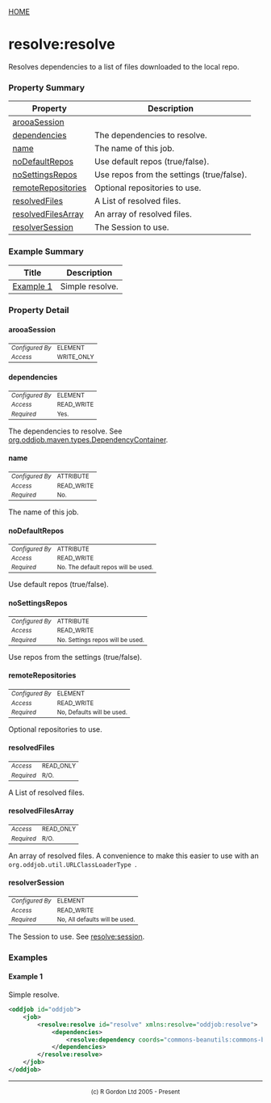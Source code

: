 [HOME](../../../../README.md)
# resolve:resolve

Resolves dependencies to a list of files downloaded to the local repo.

### Property Summary

| Property | Description |
| -------- | ----------- |
| [arooaSession](#propertyarooaSession) |  | 
| [dependencies](#propertydependencies) | The dependencies to resolve. | 
| [name](#propertyname) | The name of this job. | 
| [noDefaultRepos](#propertynoDefaultRepos) | Use default repos (true/false). | 
| [noSettingsRepos](#propertynoSettingsRepos) | Use repos from the settings (true/false). | 
| [remoteRepositories](#propertyremoteRepositories) | Optional repositories to use. | 
| [resolvedFiles](#propertyresolvedFiles) | A List of resolved files. | 
| [resolvedFilesArray](#propertyresolvedFilesArray) | An array of resolved files. | 
| [resolverSession](#propertyresolverSession) | The Session to use. | 


### Example Summary

| Title | Description |
| ----- | ----------- |
| [Example 1](#example1) | Simple resolve. |


### Property Detail
#### arooaSession <a name="propertyarooaSession"></a>

<table style='font-size:smaller'>
      <tr><td><i>Configured By</i></td><td>ELEMENT</td></tr>
      <tr><td><i>Access</i></td><td>WRITE_ONLY</td></tr>
</table>



#### dependencies <a name="propertydependencies"></a>

<table style='font-size:smaller'>
      <tr><td><i>Configured By</i></td><td>ELEMENT</td></tr>
      <tr><td><i>Access</i></td><td>READ_WRITE</td></tr>
      <tr><td><i>Required</i></td><td>Yes.</td></tr>
</table>

The dependencies to resolve. See [org.oddjob.maven.types.DependencyContainer](http://rgordon.co.uk/oddjob/1.6.0/api/org/oddjob/maven/types/DependencyContainer.html).

#### name <a name="propertyname"></a>

<table style='font-size:smaller'>
      <tr><td><i>Configured By</i></td><td>ATTRIBUTE</td></tr>
      <tr><td><i>Access</i></td><td>READ_WRITE</td></tr>
      <tr><td><i>Required</i></td><td>No.</td></tr>
</table>

The name of this job.

#### noDefaultRepos <a name="propertynoDefaultRepos"></a>

<table style='font-size:smaller'>
      <tr><td><i>Configured By</i></td><td>ATTRIBUTE</td></tr>
      <tr><td><i>Access</i></td><td>READ_WRITE</td></tr>
      <tr><td><i>Required</i></td><td>No. The default repos will be used.</td></tr>
</table>

Use default repos (true/false).

#### noSettingsRepos <a name="propertynoSettingsRepos"></a>

<table style='font-size:smaller'>
      <tr><td><i>Configured By</i></td><td>ATTRIBUTE</td></tr>
      <tr><td><i>Access</i></td><td>READ_WRITE</td></tr>
      <tr><td><i>Required</i></td><td>No. Settings repos will be used.</td></tr>
</table>

Use repos from the settings (true/false).

#### remoteRepositories <a name="propertyremoteRepositories"></a>

<table style='font-size:smaller'>
      <tr><td><i>Configured By</i></td><td>ELEMENT</td></tr>
      <tr><td><i>Access</i></td><td>READ_WRITE</td></tr>
      <tr><td><i>Required</i></td><td>No, Defaults will be used.</td></tr>
</table>

Optional repositories to use.

#### resolvedFiles <a name="propertyresolvedFiles"></a>

<table style='font-size:smaller'>
      <tr><td><i>Access</i></td><td>READ_ONLY</td></tr>
      <tr><td><i>Required</i></td><td>R/O.</td></tr>
</table>

A List of resolved files.

#### resolvedFilesArray <a name="propertyresolvedFilesArray"></a>

<table style='font-size:smaller'>
      <tr><td><i>Access</i></td><td>READ_ONLY</td></tr>
      <tr><td><i>Required</i></td><td>R/O.</td></tr>
</table>

An array of resolved files. A convenience to make this
easier to use with an <code>org.oddjob.util.URLClassLoaderType </code>.

#### resolverSession <a name="propertyresolverSession"></a>

<table style='font-size:smaller'>
      <tr><td><i>Configured By</i></td><td>ELEMENT</td></tr>
      <tr><td><i>Access</i></td><td>READ_WRITE</td></tr>
      <tr><td><i>Required</i></td><td>No, All defaults will be used.</td></tr>
</table>

The Session to use. See [resolve:session](../../../../org/oddjob/maven/types/ResolverSessionType.md).


### Examples
#### Example 1 <a name="example1"></a>

Simple resolve.

```xml
<oddjob id="oddjob">
    <job>
        <resolve:resolve id="resolve" xmlns:resolve="oddjob:resolve">
            <dependencies>
                <resolve:dependency coords="commons-beanutils:commons-beanutils:1.9.4"/>
            </dependencies>
        </resolve:resolve>
    </job>
</oddjob>
```



-----------------------

<div style='font-size: smaller; text-align: center;'>(c) R Gordon Ltd 2005 - Present</div>
